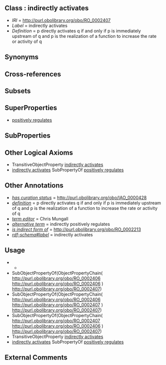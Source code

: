 
## Class : indirectly activates

 * *IRI* = http://purl.obolibrary.org/obo/RO_0002407
 * *Label* = indirectly activates
 * *Definition* = p directly activates q if and only if p is immediately upstream of q and p is the realization of a function to increase the rate or activity of q

## Synonyms


## Cross-references


## Subsets


## SuperProperties

 * [positively regulates](../../RO/13/RO_0002213.md)

## SubProperties


## Other Logical Axioms

 * TransitiveObjectProperty [indirectly activates](../../RO/07/RO_0002407.md)
 * [indirectly activates](../../RO/07/RO_0002407.md) SubPropertyOf [positively regulates](../../RO/13/RO_0002213.md)

## Other Annotations

 * *[has curation status](../../IAO/14/IAO_0000114.md)* = http://purl.obolibrary.org/obo/IAO_0000428
 * *[definition](../../IAO/15/IAO_0000115.md)* = p directly activates q if and only if p is immediately upstream of q and p is the realization of a function to increase the rate or activity of q
 * *[term editor](../../IAO/17/IAO_0000117.md)* = Chris Mungall
 * *[alternative term](../../IAO/18/IAO_0000118.md)* = indirectly positively regulates
 * *[is indirect form of](../../RO/79/RO_0002579.md)* = http://purl.obolibrary.org/obo/RO_0002213
 * *[rdf-schema#label](../../el/rdf-schema#label.md)* = indirectly activates

## Usage

 * -
 * SubObjectPropertyOf(ObjectPropertyChain( <http://purl.obolibrary.org/obo/RO_0002406> <http://purl.obolibrary.org/obo/RO_0002406> ) <http://purl.obolibrary.org/obo/RO_0002407>)
 * SubObjectPropertyOf(ObjectPropertyChain( <http://purl.obolibrary.org/obo/RO_0002406> <http://purl.obolibrary.org/obo/RO_0002407> ) <http://purl.obolibrary.org/obo/RO_0002407>)
 * SubObjectPropertyOf(ObjectPropertyChain( <http://purl.obolibrary.org/obo/RO_0002407> <http://purl.obolibrary.org/obo/RO_0002406> ) <http://purl.obolibrary.org/obo/RO_0002407>)
 * TransitiveObjectProperty [indirectly activates](../../RO/07/RO_0002407.md)
 * [indirectly activates](../../RO/07/RO_0002407.md) SubPropertyOf [positively regulates](../../RO/13/RO_0002213.md)

## External Comments

